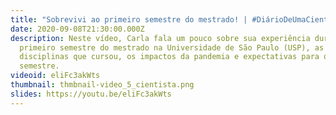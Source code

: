 ```yaml
---
title: "Sobrevivi ao primeiro semestre do mestrado! | #DiárioDeUmaCientista 2"
date: 2020-09-08T21:30:00.000Z
description: Neste vídeo, Carla fala um pouco sobre sua experiência durante o
  primeiro semestre do mestrado na Universidade de São Paulo (USP), as
  disciplinas que cursou, os impactos da pandemia e expectativas para o próximo
  semestre.
videoid: eliFc3akWts
thumbnail: thmbnail-video_5_cientista.png
slides: https://youtu.be/eliFc3akWts
---
```

